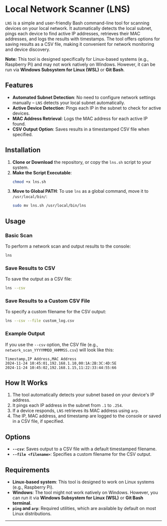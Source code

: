 # Local Network Scanner (LNS)

`LNS` is a simple and user-friendly Bash command-line tool for scanning devices on your local network. It automatically detects the local subnet, pings each device to find active IP addresses, retrieves their MAC addresses, and logs the results with timestamps. The tool offers options for saving results as a CSV file, making it convenient for network monitoring and device discovery.

**Note:** This tool is designed specifically for Linux-based systems (e.g., Raspberry Pi) and may not work natively on Windows. However, it can be run via **Windows Subsystem for Linux (WSL)** or **Git Bash**.

## Features
- **Automated Subnet Detection**: No need to configure network settings manually – `LNS` detects your local subnet automatically.
- **Active Device Detection**: Pings each IP in the subnet to check for active devices.
- **MAC Address Retrieval**: Logs the MAC address for each active IP found.
- **CSV Output Option**: Saves results in a timestamped CSV file when specified.

## Installation

1. **Clone or Download** the repository, or copy the `lns.sh` script to your system.
2. **Make the Script Executable**:
   ```bash
   chmod +x lns.sh
   ```
3. **Move to Global PATH**:
   To use `lns` as a global command, move it to `/usr/local/bin/`:
   ```bash
   sudo mv lns.sh /usr/local/bin/lns
   ```

## Usage

### Basic Scan
To perform a network scan and output results to the console:
```bash
lns
```

### Save Results to CSV
To save the output as a CSV file:
```bash
lns --csv
```

### Save Results to a Custom CSV File
To specify a custom filename for the CSV output:
```bash
lns --csv --file custom_log.csv
```

### Example Output
If you use the `--csv` option, the CSV file (e.g., `network_scan_YYYYMMDD_HHMMSS.csv`) will look like this:

```
Timestamp,IP Address,MAC Address
2024-11-24 10:45:01,192.168.1.10,00:1A:2B:3C:4D:5E
2024-11-24 10:45:02,192.168.1.15,11:22:33:44:55:66
```

## How It Works
1. The tool automatically detects your subnet based on your device's IP address.
2. It pings each IP address in the subnet from `.1` to `.254`.
3. If a device responds, `LNS` retrieves its MAC address using `arp`.
4. The IP, MAC address, and timestamp are logged to the console or saved in a CSV file, if specified.

## Options
- **`--csv`**: Saves output to a CSV file with a default timestamped filename.
- **`--file <filename>`**: Specifies a custom filename for the CSV output.

## Requirements
- **Linux-based system**: This tool is designed to work on Linux systems (e.g., Raspberry Pi).
- **Windows**: The tool might not work natively on Windows. However, you can run it via **Windows Subsystem for Linux (WSL)** or **Git Bash terminal**.
- **`ping` and `arp`**: Required utilities, which are available by default on most Linux distributions.

---
